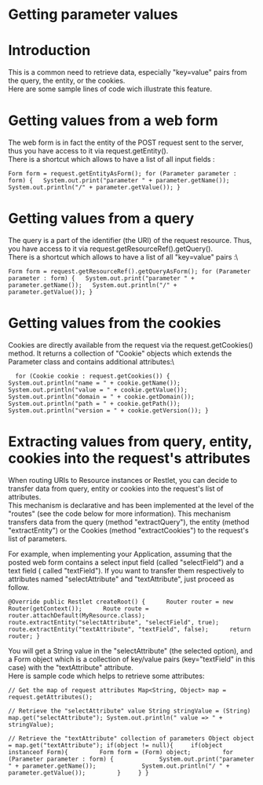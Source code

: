 Getting parameter values
========================

Introduction
============

This is a common need to retrieve data, especially "key=value" pairs
from the query, the entity, or the cookies.\
 Here are some sample lines of code wich illustrate this feature.

Getting values from a web form
==============================

The web form is in fact the entity of the POST request sent to the
server, thus you have access to it via request.getEntity().\
 There is a shortcut which allows to have a list of all input fields :

`Form form = request.getEntityAsForm(); for (Parameter parameter : form) {   System.out.print("parameter " + parameter.getName());   System.out.println("/" + parameter.getValue()); }`

Getting values from a query
===========================

The query is a part of the identifier (the URI) of the request resource.
Thus, you have access to it via request.getResourceRef().getQuery().\
 There is a shortcut which allows to have a list of all "key=value"
pairs :\

`Form form = request.getResourceRef().getQueryAsForm(); for (Parameter parameter : form) {   System.out.print("parameter " + parameter.getName());   System.out.println("/" + parameter.getValue()); }`

Getting values from the cookies
===============================

Cookies are directly available from the request via the
request.getCookies() method. It returns a collection of "Cookie" objects
which extends the Parameter class and contains additional attributes:\

`  for (Cookie cookie : request.getCookies()) {     System.out.println("name = " + cookie.getName());     System.out.println("value = " + cookie.getValue());     System.out.println("domain = " + cookie.getDomain());     System.out.println("path = " + cookie.getPath());     System.out.println("version = " + cookie.getVersion()); }`

Extracting values from query, entity, cookies into the request's attributes
===========================================================================

When routing URIs to Resource instances or Restlet, you can decide to
transfer data from query, entity or cookies into the request's list of
attributes.\
 This mechanism is declarative and has been implemented at the level of
the "routes" (see the code below for more information). This mechanism
transfers data from the query (method "extractQuery"), the entity
(method "extractEntity") or the Cookies (method "extractCookies") to the
request's list of parameters.

For example, when implementing your Application, assuming that the
posted web form contains a select input field (called "selectField") and
a text field ( called "textField"). If you want to transfer them
respectively to attributes named "selectAttribute" and "textAttribute",
just proceed as follow.

`@Override public Restlet createRoot() {      Router router = new Router(getContext());      Route route = router.attachDefault(MyResource.class);      route.extractEntity("selectAttribute", "selectField", true);      route.extractEntity("textAttribute", "textField", false);      return router; }`

You will get a String value in the "selectAttribute" (the selected
option), and a Form object which is a collection of key/value pairs
(key="textField" in this case) with the "textAttribute" attribute.\
 Here is sample code which helps to retrieve some attributes:

`// Get the map of request attributes Map<String, Object> map = request.getAttributes();`

`// Retrieve the "selectAttribute" value String stringValue = (String) map.get("selectAttribute"); System.out.println(" value => " + stringValue);`

`// Retrieve the "textAttribute" collection of parameters Object object = map.get("textAttribute"); if(object != null){     if(object instanceof Form){         Form form = (Form) object;         for (Parameter parameter : form) {             System.out.print("parameter " + parameter.getName());             System.out.println("/ " + parameter.getValue());         }     } }`


